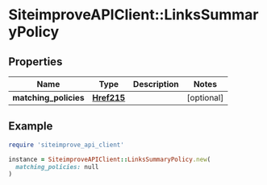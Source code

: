 # SiteimproveAPIClient::LinksSummaryPolicy

## Properties

| Name | Type | Description | Notes |
| ---- | ---- | ----------- | ----- |
| **matching_policies** | [**Href215**](Href215.md) |  | [optional] |

## Example

```ruby
require 'siteimprove_api_client'

instance = SiteimproveAPIClient::LinksSummaryPolicy.new(
  matching_policies: null
)
```

